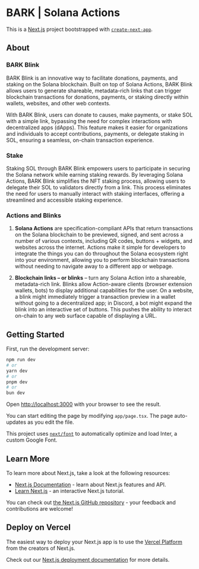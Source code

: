 # BARK | Solana Actions

This is a [Next.js](https://nextjs.org/) project bootstrapped with [`create-next-app`](https://github.com/vercel/next.js/tree/canary/packages/create-next-app).

## About

### BARK Blink

BARK Blink is an innovative way to facilitate donations, payments, and staking on the Solana blockchain. Built on top of Solana Actions, BARK Blink allows users to generate shareable, metadata-rich links that can trigger blockchain transactions for donations, payments, or staking directly within wallets, websites, and other web contexts.

With BARK Blink, users can donate to causes, make payments, or stake SOL with a simple link, bypassing the need for complex interactions with decentralized apps (dApps). This feature makes it easier for organizations and individuals to accept contributions, payments, or delegate staking in SOL, ensuring a seamless, on-chain transaction experience.

### Stake

Staking SOL through BARK Blink empowers users to participate in securing the Solana network while earning staking rewards. By leveraging Solana Actions, BARK Blink simplifies the NFT staking process, allowing users to delegate their SOL to validators directly from a link. This process eliminates the need for users to manually interact with staking interfaces, offering a streamlined and accessible staking experience.

### Actions and Blinks

1. **Solana Actions** are specification-compliant APIs that return transactions on the Solana blockchain to be previewed, signed, and sent across a number of various contexts, including QR codes, buttons + widgets, and websites across the internet. Actions make it simple for developers to integrate the things you can do throughout the Solana ecosystem right into your environment, allowing you to perform blockchain transactions without needing to navigate away to a different app or webpage.

2. **Blockchain links – or blinks** – turn any Solana Action into a shareable, metadata-rich link. Blinks allow Action-aware clients (browser extension wallets, bots) to display additional capabilities for the user. On a website, a blink might immediately trigger a transaction preview in a wallet without going to a decentralized app; in Discord, a bot might expand the blink into an interactive set of buttons. This pushes the ability to interact on-chain to any web surface capable of displaying a URL.

## Getting Started

First, run the development server:

```bash
npm run dev
# or
yarn dev
# or
pnpm dev
# or
bun dev
```

Open [http://localhost:3000](http://localhost:3000) with your browser to see the result.

You can start editing the page by modifying `app/page.tsx`. The page auto-updates as you edit the file.

This project uses [`next/font`](https://nextjs.org/docs/basic-features/font-optimization) to automatically optimize and load Inter, a custom Google Font.

## Learn More

To learn more about Next.js, take a look at the following resources:

- [Next.js Documentation](https://nextjs.org/docs) - learn about Next.js features and API.
- [Learn Next.js](https://nextjs.org/learn) - an interactive Next.js tutorial.

You can check out [the Next.js GitHub repository](https://github.com/vercel/next.js/) - your feedback and contributions are welcome!

## Deploy on Vercel

The easiest way to deploy your Next.js app is to use the [Vercel Platform](https://vercel.com/new?utm_medium=default-template&filter=next.js&utm_source=create-next-app&utm_campaign=create-next-app-readme) from the creators of Next.js.

Check out our [Next.js deployment documentation](https://nextjs.org/docs/deployment) for more details.